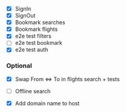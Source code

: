 - [x] SignIn
- [x] SignOut
- [x] Bookmark searches
- [x] Bookmark flights
- [x] e2e test filters
- [ ] e2e test bookmark
- [x] e2e test auth

### Optional

- [x] Swap From <=> To in flights search + tests
- [ ] Offline search
- [x] Add domain name to host

